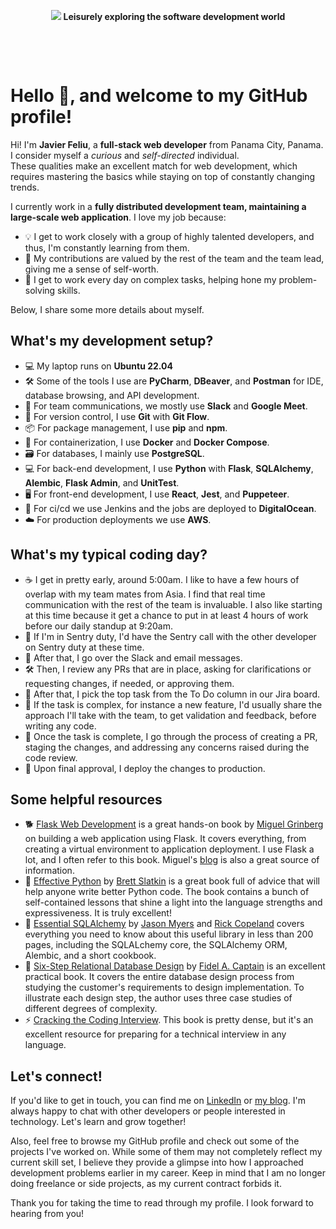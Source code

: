 <p align="center">
<img src="https://github.com/wanderindev/wanderindev/blob/master/assets/about-cover.png" />
<b>Leisurely exploring the software development world</b>
</p>
<p align="center">&nbsp;</p>
<p align="center">&nbsp;</p>


# Hello 👋, and welcome to my GitHub profile!

Hi! I'm **Javier Feliu**, a **full-stack web developer** from Panama City, Panama.  I consider myself a *curious* and *self-directed* individual.  
These qualities make an excellent match for web development, which requires mastering the basics while staying on top of constantly changing trends.

I currently work in a **fully distributed development team, maintaining a large-scale web application**.  I love my job because:

- 💡 I get to work closely with a group of highly talented developers, and thus, I'm constantly learning from them.
- 🤝 My contributions are valued by the rest of the team and the team lead, giving me a sense of self-worth.
- 🧐 I get to work every day on complex tasks, helping hone my problem-solving skills.

Below, I share some more details about myself.

## What's my development setup?

- 💻 My laptop runs on **Ubuntu 22.04**
- 🛠️ Some of the tools I use are **PyCharm**, **DBeaver**, and **Postman** for IDE, database browsing, and API development.
- 💬 For team communications, we mostly use **Slack** and **Google Meet**.
- 🔀 For version control, I use **Git** with **Git Flow**.
- 📦 For package management, I use **pip** and **npm**.
- 🐳 For containerization, I use **Docker** and **Docker Compose**.
- 🗃️ For databases, I mainly use **PostgreSQL**.
- 💻 For back-end development, I use **Python** with **Flask**, **SQLAlchemy**, **Alembic**, **Flask Admin**, and **UnitTest**.
- 🖥️ For front-end development, I use **React**, **Jest**, and **Puppeteer**.
- 🚀 For ci/cd we use Jenkins and the jobs are deployed to **DigitalOcean**.
- ☁️ For production deployments we use **AWS**.

## What's my typical coding day?

- ☕ I get in pretty early, around 5:00am.  I like to have a few hours of overlap with my team mates from Asia.  I find that real time communication with the rest of the team is invaluable.  I also like starting at this time because it get a chance to put in at least 4 hours of work before our daily standup at 9:20am.
- 🚨 If I'm in Sentry duty, I'd have the Sentry call with the other developer on Sentry duty at these time.
- 📨 After that, I go over the Slack and email messages.
- 🛠️ Then, I review any PRs that are in place, asking for clarifications or requesting changes, if needed, or approving them.
- 📝 After that, I pick the top task from the To Do column in our Jira board.
- 🤔 If the task is complex, for instance a new feature, I'd usually share the approach I'll take with the team, to get validation and feedback, before writing any code.
- 🏁 Once the task is complete, I go through the process of creating a PR, staging the changes, and addressing any concerns raised during the code review.
- 🚀 Upon final approval, I deploy the changes to production.
        
## Some helpful resources

- 🐕 [Flask Web Development](https://www.amazon.com/Flask-Web-Development-Developing-Applications-dp-1491991739/dp/1491991739/ref=mt_other?_encoding=UTF8&me=&qid=1596075644) is a great hands-on book by [Miguel Grinberg](https://www.linkedin.com/in/miguelgrinberg/) on building a web application using Flask.  It covers everything, from creating a virtual environment to application deployment.  I use Flask a lot, and I often refer to this book.  Miguel's [blog](https://blog.miguelgrinberg.com/) is also a great source of information.
- 🐍 [Effective Python](https://www.amazon.com/Effective-Python-Specific-Software-Development/dp/0134853989/ref=sr_1_3?dchild=1&keywords=effective+python&qid=1596076710&s=books&sr=1-3) by [Brett Slatkin](https://www.linkedin.com/in/bslatkin/) is a great book full of advice that will help anyone write better Python code.  The book contains a bunch of self-contained lessons that shine a light into the language strengths and expressiveness.  It is truly excellent!
- 🦈  [Essential SQLAlchemy](https://www.amazon.com/s?k=essential+sqlalchemy&i=stripbooks&crid=2XVVALUOWYFOM&sprefix=essential+sql%2Cstripbooks%2C243&ref=nb_sb_ss_i_1_13) by [Jason Myers](https://www.linkedin.com/in/jasonamyers/) and [Rick Copeland](https://www.linkedin.com/in/rickcopeland/) covers everything you need to know about this useful library in less than 200 pages, including the SQLALchemy core, the SQLAlchemy ORM, Alembic, and a short cookbook.
- 🐘 [Six-Step Relational Database Design](https://www.amazon.com/Six-Step-Relational-Database-Design-development/dp/1481942727/ref=sr_1_1?dchild=1&keywords=six+step+relational+database+design&qid=1587265197&sr=8-1) by [Fidel A. Captain](https://www.fidelcaptain.com/) is an excellent practical book.  It covers the entire database design process from studying the customer's requirements to design implementation.  To illustrate each design step, the author uses three case studies of different degrees of complexity.
- :zap: [Cracking the Coding Interview](https://www.amazon.com/Cracking-Coding-Interview-Programming-Questions/dp/0984782850/ref=sr_1_1?crid=2FD1OUTDC54F4&keywords=cracking+the+coding+interview&qid=1655494723&sprefix=crac%2Caps%2C919&sr=8-1). This book is pretty dense, but it's an excellent resource for preparing for a technical interview in any language.

## Let's connect!

If you'd like to get in touch, you can find me on [LinkedIn](https://www.linkedin.com/in/javierfeliu/) or [my blog](https://wanderin.dev/contact/).  I'm always happy to chat with other developers or people interested in technology. Let's learn and grow together!

Also, feel free to browse my GitHub profile and check out some of the projects I've worked on. While some of them may not completely reflect my current skill set, I believe they provide a glimpse into how I approached development problems earlier in my career. Keep in mind that I am no longer doing freelance or side projects, as my current contract forbids it.

Thank you for taking the time to read through my profile. I look forward to hearing from you!
